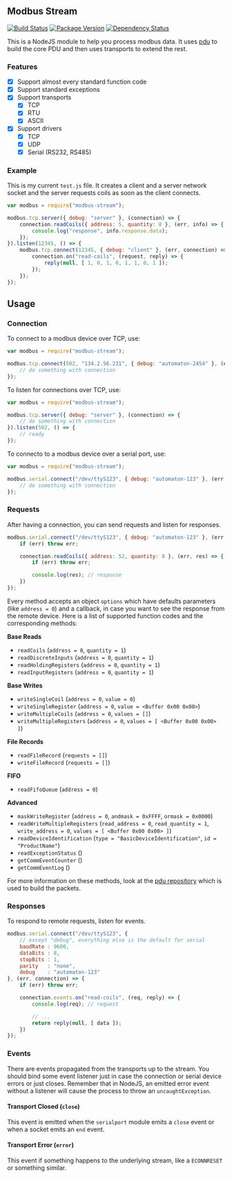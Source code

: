 ## Modbus Stream

[![Build Status](https://secure.travis-ci.org/node-modbus/stream.png?branch=master)](http://travis-ci.org/node-modbus/stream)
[![Package Version](https://badge.fury.io/js/modbus-stream.svg)](https://npmjs.org/package/modbus-stream)
[![Dependency Status](https://gemnasium.com/badges/github.com/node-modbus/stream.svg)](https://gemnasium.com/github.com/node-modbus/stream)


This is a NodeJS module to help you process modbus data. It uses [pdu](https://github.com/node-modbus/pdu) to build the core PDU and then uses transports to extend the rest.

### Features

- [x] Support almost every standard function code
- [x] Support standard exceptions
- [x] Support transports
    - [x] TCP
    - [x] RTU
    - [x] ASCII
- [x] Support drivers
    - [x] TCP
    - [x] UDP
    - [x] Serial (RS232, RS485)

### Example

This is my current `test.js` file. It creates a client and a server network socket and the server requests coils as soon as the client connects.

```js
var modbus = require("modbus-stream");

modbus.tcp.server({ debug: "server" }, (connection) => {
    connection.readCoils({ address: 5, quantity: 8 }, (err, info) => {
        console.log("response", info.response.data);
    });
}).listen(12345, () => {
    modbus.tcp.connect(12345, { debug: "client" }, (err, connection) => {
        connection.on("read-coils", (request, reply) => {
            reply(null, [ 1, 0, 1, 0, 1, 1, 0, 1 ]);
        });
    });
});
```

## Usage

### Connection

To connect to a modbus device over TCP, use:

```js
var modbus = require("modbus-stream");

modbus.tcp.connect(502, "134.2.56.231", { debug: "automaton-2454" }, (err, connection) => {
    // do something with connection
});
```

To listen for connections over TCP, use:

```js
var modbus = require("modbus-stream");

modbus.tcp.server({ debug: "server" }, (connection) => {
    // do something with connection
}).listen(502, () => {
    // ready
});
```

To connecto to a modbus device over a serial port, use:

```js
var modbus = require("modbus-stream");

modbus.serial.connect("/dev/ttyS123", { debug: "automaton-123" }, (err, connection) => {
    // do something with connection
});
```

### Requests

After having a connection, you can send requests and listen for responses.

```js
modbus.serial.connect("/dev/ttyS123", { debug: "automaton-123" }, (err, connection) => {
    if (err) throw err;

    connection.readCoils({ address: 52, quantity: 8 }, (err, res) => {
        if (err) throw err;

        console.log(res); // response
    })
});
```

Every method accepts an object `options` which have defaults parameters (like `address = 0`) and a callback, in case you want to see the response from the remote device. Here is a list of supported function codes and the corresponding methods:

**Base Reads**

- `readCoils` (`address = 0`, `quantity = 1`)
- `readDiscreteInputs` (`address = 0`, `quantity = 1`)
- `readHoldingRegisters` (`address = 0`, `quantity = 1`)
- `readInputRegisters` (`address = 0`, `quantity = 1`)

**Base Writes**

- `writeSingleCoil` (`address = 0`, `value = 0`)
- `writeSingleRegister` (`address = 0`, `value = <Buffer 0x00 0x00>`)
- `writeMultipleCoils` (`address = 0`, `values = []`)
- `writeMultipleRegisters` (`address = 0`, `values = [ <Buffer 0x00 0x00> ]`)

**File Records**

- `readFileRecord` (`requests = []`)
- `writeFileRecord` (`requests = []`)

**FIFO**

- `readFifoQueue` (`address = 0`)

**Advanced**

- `maskWriteRegister` (`address = 0`, `andmask = 0xFFFF`, `ormask = 0x0000`)
- `readWriteMultipleRegisters` (`read_address = 0`, `read_quantity = 1`, `write_address = 0`, `values = [ <Buffer 0x00 0x00> ]`)
- `readDeviceIdentification` (`type = "BasicDeviceIdentification"`, `id = "ProductName"`)
- `readExceptionStatus` ()
- `getCommEventCounter` ()
- `getCommEventLog` ()

For more information on these methods, look at the [pdu repository](https://github.com/node-modbus/pdu) which is used
to build the packets.

### Responses

To respond to remote requests, listen for events.

```js
modbus.serial.connect("/dev/ttyS123", {
    // except "debug", everything else is the default for serial
    baudRate : 9600,
    dataBits : 8,
    stopBits : 1,
    parity   : "none",
    debug    : "automaton-123"
}, (err, connection) => {
    if (err) throw err;

    connection.events.on("read-coils", (req, reply) => {
        console.log(req); // request

        // ...
        return reply(null, [ data ]);
    })
});
```

### Events

There are events propagated from the transports up to the stream. You should bind some event listener
just in case the connection or serial device errors or just closes. Remember that in NodeJS, an emitted
error event without a listener will cause the process to throw an `uncaughtException`.

#### Transport Closed (`close`)

This event is emitted when the `serialport` module emits a `close` event or when a socket emits an
`end` event.

#### Transport Error (`error`)

This event if something happens to the underlying stream, like a `ECONNRESET` or something similar.
